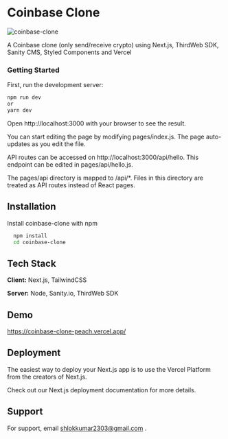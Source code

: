 
# Coinbase Clone

![coinbase-clone](https://socialify.git.ci/shlok2740/coinbase-clone/image?description=1&font=Bitter&language=1&name=1&owner=1&pattern=Overlapping%20Hexagons&theme=Dark)

A Coinbase clone (only send/receive crypto) using Next.js, ThirdWeb SDK, Sanity CMS, Styled Components and Vercel

### Getting Started

First, run the development server:


```bash
npm run dev
or
yarn dev
```

Open http://localhost:3000 with your browser to see the result.

You can start editing the page by modifying pages/index.js. The page auto-updates as you edit the file.

API routes can be accessed on http://localhost:3000/api/hello. This endpoint can be edited in pages/api/hello.js.

The pages/api directory is mapped to /api/*. Files in this directory are treated as API routes instead of React pages.
## Installation

Install coinbase-clone with npm

```bash
  npm install
  cd coinbase-clone
```
    
## Tech Stack

**Client:** Next.js, TailwindCSS

**Server:** Node, Sanity.io, ThirdWeb SDK


## Demo

https://coinbase-clone-peach.vercel.app/


## Deployment

The easiest way to deploy your Next.js app is to use the Vercel Platform from the creators of Next.js.

Check out our Next.js deployment documentation for more details.


## Support

For support, email shlokkumar2303@gmail.com .
